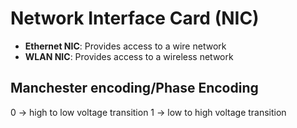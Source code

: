 # Network Interface Card (NIC)
- **Ethernet NIC**: Provides access to a wire network
- **WLAN NIC**: Provides access to a wireless network

## Manchester encoding/Phase Encoding
0 -> high to low voltage transition
1 -> low to high voltage transition
